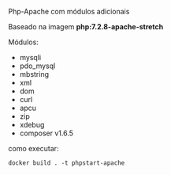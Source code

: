 Php-Apache com módulos adicionais

Baseado na imagem **php:7.2.8-apache-stretch**

Módulos:
- mysqli
- pdo_mysql
- mbstring
- xml
- dom
- curl
- apcu
- zip
- xdebug
- composer v1.6.5

como executar:
```
docker build . -t phpstart-apache
```
